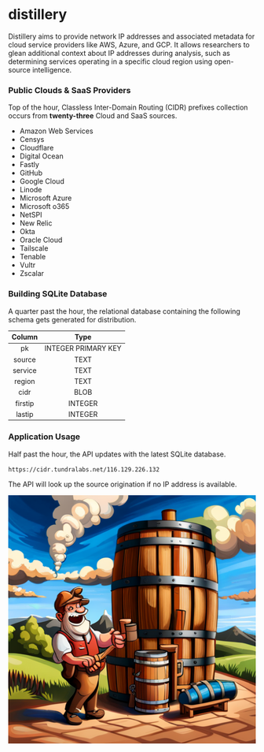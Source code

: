 # distillery

Distillery aims to provide network IP addresses and associated metadata for cloud service providers like AWS, Azure, and GCP. It allows researchers to glean additional context about IP addresses during analysis, such as determining services operating in a specific cloud region using open-source intelligence.

### Public Clouds & SaaS Providers

Top of the hour, Classless Inter-Domain Routing (CIDR) prefixes collection occurs from **twenty-three** Cloud and SaaS sources.

- Amazon Web Services
- Censys
- Cloudflare
- Digital Ocean
- Fastly
- GitHub
- Google Cloud
- Linode
- Microsoft Azure
- Microsoft o365
- NetSPI
- New Relic
- Okta
- Oracle Cloud
- Tailscale
- Tenable
- Vultr
- Zscalar

### Building SQLite Database

A quarter past the hour, the relational database containing the following schema gets generated for distribution.

| Column | Type |
|:------:|:----:|
| pk | INTEGER PRIMARY KEY |
| source | TEXT |
| service | TEXT |
| region | TEXT |
| cidr | BLOB |
| firstip | INTEGER |
| lastip | INTEGER |

### Application Usage

Half past the hour, the API updates with the latest SQLite database.

```
https://cidr.tundralabs.net/116.129.226.132
```

The API will look up the source origination if no IP address is available.

![Distillery](images/distillery.png)
